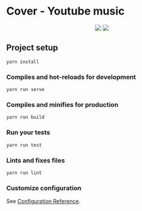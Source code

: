 # Cover - Youtube music

<p align="center">
  <img src="https://i.imgur.com/BmINfTv.png" />
  <img src="https://i.imgur.com/eUXfCJZ.png" />
</p>

## Project setup
```
yarn install
```

### Compiles and hot-reloads for development
```
yarn run serve
```

### Compiles and minifies for production
```
yarn run build
```

### Run your tests
```
yarn run test
```

### Lints and fixes files
```
yarn run lint
```

### Customize configuration
See [Configuration Reference](https://cli.vuejs.org/config/).

